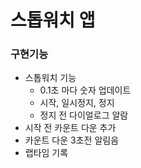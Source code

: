 <h1>스톱워치 앱</h1>

### 구현기능

- 스톱워치 기능
    - 0.1초 마다 숫자 업데이트
    - 시작, 일시정지, 정지
    - 정지 전 다이얼로그 알람
- 시작 전 카운트 다운 추가
- 카운트 다운 3초전 알림음
- 랩타임 기록
